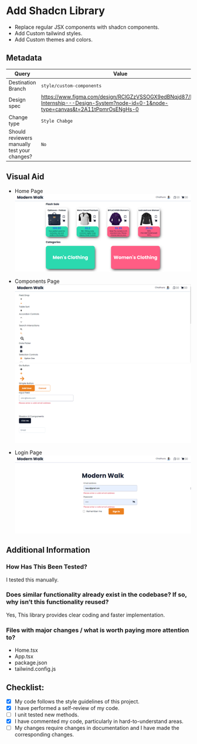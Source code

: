 # Add Shadcn Library

- Replace regular JSX components with shadcn components.
- Add Custom tailwind styles.
- Add Custom themes and colors.

## Metadata

| Query                                        | Value                                                                                      |
| -------------------------------------------- | ------------------------------------------------------------------------------------------ |
| Destination Branch                           | `style/custom-components`                                                                            |
| Design spec                                  | https://www.figma.com/design/RClGZzVSSOGX9edBNqjd87/FE-Internship---Design-System?node-id=0-1&node-type=canvas&t=2A11tPpmrOsENgHs-0                                                                                 |
| Change type                                  | `Style Chabge` |
| Should reviewers manually test your changes? | `No`                                                                        |

## Visual Aid

- Home Page
![image](/projectImages/home_page.png)

- Components Page
![image](/projectImages/components_01.png)
![image](/projectImages/components_02.png)

- Login Page
![image](/projectImages/login_page.png)

## Additional Information <Delete unnecessary points>

### How Has This Been Tested?

I tested this manually.

### Does similar functionality already exist in the codebase? If so, why isn’t this functionality reused?

Yes, This library provides clear coding and faster implementation.

### Files with major changes / what is worth paying more attention to?

- Home.tsx
- App.tsx
- package.json
- tailwind.config.js

## Checklist:

- [x] My code follows the style guidelines of this project.
- [x] I have performed a self-review of my code.
- [ ] I unit tested new methods.
- [x] I have commented my code, particularly in hard-to-understand areas.
- [ ] My changes require changes in documentation and I have made the corresponding changes.